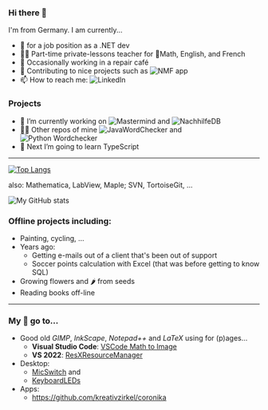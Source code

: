 ### Hi there 👋

<!--
**DGrothe-PhD/DGrothe-PhD** is a ✨ _special_ ✨ repository because its `README.md` (this file) appears on your GitHub profile.

Here are some ideas to get you started:
-->
I'm from Germany. I am currently...
- 🔎 for a job position as a .NET dev
- 👩‍🏫 Part-time private-lessons teacher for 📐Math, English, and French
- 🔧 Occasionally working in a repair café
- 🔧 Contributing to nice projects such as ![NMF app](https://github.com/NMF-earth/nmf-app)
- 📫 How to reach me: ![LinkedIn](https://www.linkedin.com/in/daniela-grothe-743ab8235/)


### Projects
- 🔭 I’m currently working on ![Mastermind](https://github.com/DGrothe-PhD/Mastermind) and ![NachhilfeDB](https://github.com/DGrothe-PhD/NachhilfeDB)
- 👩‍💻 Other repos of mine  ![JavaWordChecker](https://github.com/DGrothe-PhD/WordCheckerJava) and ![Python Wordchecker](https://github.com/DGrothe-PhD/Wordchecker)
- 🌱 Next I’m going to learn TypeScript
***
<!--
- 👯 I’m looking to collaborate on ...
- 🤔 I’m looking for help with ...
- -->

[![Top Langs](https://github-readme-stats.vercel.app/api/top-langs/?username=DGrothe-PhD&layout=donut&theme=solarized-dark)](https://github.com/anuraghazra/github-readme-stats) 

also: Mathematica, LabView, Maple; SVN, TortoiseGit, &hellip;

![My GitHub stats](https://github-readme-stats.vercel.app/api?username=DGrothe-PhD&show_icons=true&theme=solarized-dark)


### Offline projects including:
- Painting, cycling, &hellip;
- Years ago:
  - Getting e-mails out of a client that's been out of support
  - Soccer points calculation with Excel (that was before getting to know SQL)
- Growing flowers and 🌶️ from seeds
- Reading books off-line

***
### My 🌟 go to... 
- Good old *GIMP*, *InkScape*, *Notepad++* and *LaTeX* using for (p)ages&hellip;
  - **Visual Studio Code**: <a href="https://github.com/TeamMeow/vscode-math-to-image">VSCode Math to Image</a>
  - **VS 2022**: <a href="https://github.com/dotnet/ResXResourceManager">ResXResourceManager</a>
- Desktop:
  - <a href="https://github.com/iXab3r/MicSwitch">MicSwitch</a> and 
  - <a href="https://keyboard-leds.com/">KeyboardLEDs</a>
- Apps:
  - https://github.com/kreativzirkel/coronika
